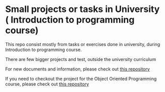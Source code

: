 # Small projects or tasks in University ( Introduction to programming course)
This repo consist mostly from tasks or exercises done in university, during Introduction to programming course.

There are few bigger projects and test, outside the university curriculum 

For new documents and information, please check out [this repository](https://github.com/eGuardianDev/University-Work)

If you need to checkout the project for the Object Oriented Programming course, please check out [this repository](https://github.com/eGuardianDev/JsonParse)
